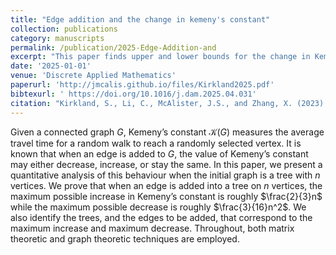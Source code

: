 ```yaml
---
title: "Edge addition and the change in kemeny's constant"
collection: publications
category: manuscripts
permalink: /publication/2025-Edge-Addition-and
excerpt: "This paper finds upper and lower bounds for the change in Kemeny's constant under edge addition from a tree"
date: '2025-01-01'
venue: 'Discrete Applied Mathematics'
paperurl: 'http://jmcalis.github.io/files/Kirkland2025.pdf'
bibtexurl: ' https://doi.org/10.1016/j.dam.2025.04.031'
citation: "Kirkland, S., Li, C., McAlister, J.S., and Zhang, X. (2023) Edge Addition and the Change in Kemeny's Constant. Discrete Applied Mathematics. https://doi.org/10.1016/j.dam.2025.04.031"
---
```

Given a connected graph $G$, Kemeny’s constant $\mathcal{K}(G)$ measures the average travel time for a random walk to reach a randomly selected vertex. It is known that when an edge is added to $G$, the value of Kemeny’s constant may either decrease, increase, or stay the same. In this paper, we present a quantitative analysis of this behaviour when the initial graph is a tree with $n$ vertices. We prove that when an edge is added into a tree on $n$ vertices, the maximum possible increase in Kemeny’s constant is roughly $\frac{2}{3}n$ while the maximum possible decrease is roughly $\frac{3}{16}n^2$. We also identify the trees, and the edges to be added, that correspond to the maximum increase and maximum decrease. Throughout, both matrix theoretic and graph theoretic techniques are employed.
